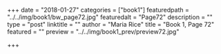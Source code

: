 +++
date = "2018-01-27"
categories = ["book1"]
featuredpath = "../../img/book1/bw_page72.jpg"
featuredalt = "Page72"
description = ""
type = "post"
linktitle = ""
author = "Maria Rice"
title = "Book 1, Page 72"
featured = ""
preview = "../../img/book1_prev/preview72.jpg"

+++


